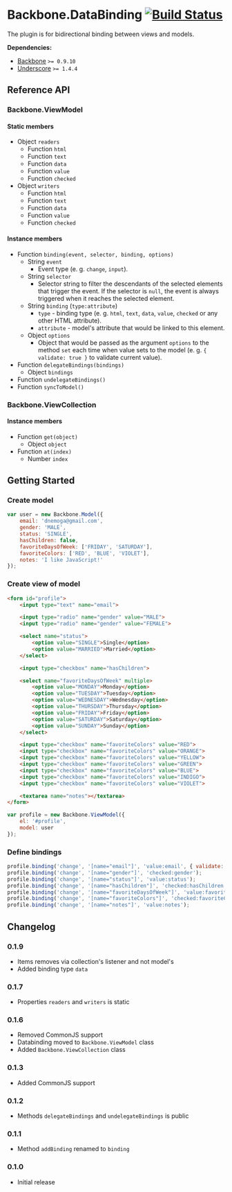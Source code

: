 [lnk]: https://travis-ci.org/DreamTheater/Backbone.DataBinding
[img]: https://secure.travis-ci.org/DreamTheater/Backbone.DataBinding.png

# Backbone.DataBinding [![Build Status][img]][lnk]
The plugin is for bidirectional binding between views and models.

**Dependencies:**

  - [Backbone](https://github.com/documentcloud/backbone) `>= 0.9.10`
  - [Underscore](https://github.com/documentcloud/underscore) `>= 1.4.4`

## Reference API
### Backbone.ViewModel
#### Static members
  - Object `readers`
    - Function `html`
    - Function `text`
    - Function `data`
    - Function `value`
    - Function `checked`
  - Object `writers`
    - Function `html`
    - Function `text`
    - Function `data`
    - Function `value`
    - Function `checked`

#### Instance members
  - Function `binding(event, selector, binding, options)`
    - String `event`
      - Event type (e. g. `change`, `input`).
    - String `selector`
      - Selector string to filter the descendants of the selected elements that trigger the event. If the selector is `null`, the event is always triggered when it reaches the selected element.
    - String `binding` (`type:attribute`)
      - `type` - binding type (e. g. `html`, `text`, `data`, `value`, `checked` or any other HTML attribute).
      - `attribute` - model's attribute that would be linked to this element.
    - Object `options`
      - Object that would be passed as the argument `options` to the method `set` each time when value sets to the model (e. g. `{ validate: true }` to validate current value).
  - Function `delegateBindings(bindings)`
    - Object `bindings`
  - Function `undelegateBindings()`
  - Function `syncToModel()`

### Backbone.ViewCollection
#### Instance members
  - Function `get(object)`
    - Object `object`
  - Function `at(index)`
    - Number `index`

## Getting Started
### Create model
```js
var user = new Backbone.Model({
    email: 'dnemoga@gmail.com',
    gender: 'MALE',
    status: 'SINGLE',
    hasChildren: false,
    favoriteDaysOfWeek: ['FRIDAY', 'SATURDAY'],
    favoriteColors: ['RED', 'BLUE', 'VIOLET'],
    notes: 'I like JavaScript!'
});
```

### Create view of model
```html
<form id="profile">
    <input type="text" name="email">

    <input type="radio" name="gender" value="MALE">
    <input type="radio" name="gender" value="FEMALE">

    <select name="status">
        <option value="SINGLE">Single</option>
        <option value="MARRIED">Married</option>
    </select>

    <input type="checkbox" name="hasChildren">

    <select name="favoriteDaysOfWeek" multiple>
        <option value="MONDAY">Monday</option>
        <option value="TUESDAY">Tuesday</option>
        <option value="WEDNESDAY">Wednesday</option>
        <option value="THURSDAY">Thursday</option>
        <option value="FRIDAY">Friday</option>
        <option value="SATURDAY">Saturday</option>
        <option value="SUNDAY">Sunday</option>
    </select>

    <input type="checkbox" name="favoriteColors" value="RED">
    <input type="checkbox" name="favoriteColors" value="ORANGE">
    <input type="checkbox" name="favoriteColors" value="YELLOW">
    <input type="checkbox" name="favoriteColors" value="GREEN">
    <input type="checkbox" name="favoriteColors" value="BLUE">
    <input type="checkbox" name="favoriteColors" value="INDIGO">
    <input type="checkbox" name="favoriteColors" value="VIOLET">

    <textarea name="notes"></textarea>
</form>
```

```js
var profile = new Backbone.ViewModel({
    el: '#profile',
    model: user
});
```

### Define bindings
```js
profile.binding('change', '[name="email"]', 'value:email', { validate: true });
profile.binding('change', '[name="gender"]', 'checked:gender');
profile.binding('change', '[name="status"]', 'value:status');
profile.binding('change', '[name="hasChildren"]', 'checked:hasChildren');
profile.binding('change', '[name="favoriteDaysOfWeek"]', 'value:favoriteDaysOfWeek');
profile.binding('change', '[name="favoriteColors"]', 'checked:favoriteColors');
profile.binding('change', '[name="notes"]', 'value:notes');
```

## Changelog
### 0.1.9
  - Items removes via collection's listener and not model's
  - Added binding type `data`

### 0.1.7
  - Properties `readers` and `writers` is static

### 0.1.6
  - Removed CommonJS support
  - Databinding moved to `Backbone.ViewModel` class
  - Added `Backbone.ViewCollection` class

### 0.1.3
  - Added CommonJS support

### 0.1.2
  - Methods `delegateBindings` and `undelegateBindings` is public

### 0.1.1
  - Method `addBinding` renamed to `binding`

### 0.1.0
  - Initial release
